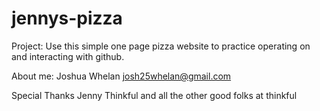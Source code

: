 # jennys-pizza
Project: Use this simple one page pizza website to practice operating on and interacting with github.

About me:
Joshua Whelan
josh25whelan@gmail.com

Special Thanks
Jenny Thinkful and all the other good folks at thinkful
